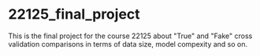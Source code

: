 # 22125_final_project

This is the final project for the course 22125 about "True" and "Fake" cross validation comparisons in terms of data size, model compexity and so on.
